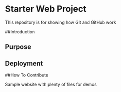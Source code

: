 # Starter Web Project

This repository is for showing how Git and GitHub work

##Introduction

## Purpose

## Deployment

##How To Contribute

Sample website with plenty of files for demos